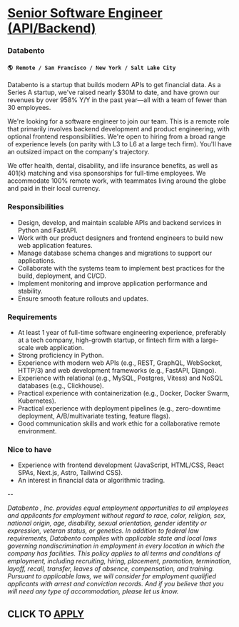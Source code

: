# [Senior Software Engineer (API/Backend)](https://www.remotewlb.com/apply/senior-software-engineer-api-backend)  
### Databento  
#### `🌎 Remote / San Francisco / New York / Salt Lake City`  

Databento is a startup that builds modern APIs to get financial data. As a Series A startup, we've raised nearly $30M to date, and have grown our revenues by over 958% Y/Y in the past year—all with a team of fewer than 30 employees.

We're looking for a software engineer to join our team. This is a remote role that primarily involves backend development and product engineering, with optional frontend responsibilities. We're open to hiring from a broad range of experience levels (on parity with L3 to L6 at a large tech firm). You'll have an outsized impact on the company's trajectory.

We offer health, dental, disability, and life insurance benefits, as well as 401(k) matching and visa sponsorships for full-time employees. We accommodate 100% remote work, with teammates living around the globe and paid in their local currency.

### **Responsibilities**

  * Design, develop, and maintain scalable APIs and backend services in Python and FastAPI.
  * Work with our product designers and frontend engineers to build new web application features.
  * Manage database schema changes and migrations to support our applications.
  * Collaborate with the systems team to implement best practices for the build, deployment, and CI/CD.
  * Implement monitoring and improve application performance and stability.
  * Ensure smooth feature rollouts and updates.

### Requirements

  * At least 1 year of full-time software engineering experience, preferably at a tech company, high-growth startup, or fintech firm with a large-scale web application.
  * Strong proficiency in Python.
  * Experience with modern web APIs (e.g., REST, GraphQL, WebSocket, HTTP/3) and web development frameworks (e.g., FastAPI, Django).
  * Experience with relational (e.g., MySQL, Postgres, Vitess) and NoSQL databases (e.g., Clickhouse).
  * Practical experience with containerization (e.g., Docker, Docker Swarm, Kubernetes).
  * Practical experience with deployment pipelines (e.g., zero-downtime deployment, A/B/multivariate testing, feature flags).
  * Good communication skills and work ethic for a collaborative remote environment.

### Nice to have

  * Experience with frontend development (JavaScript, HTML/CSS, React SPAs, Next.js, Astro, Tailwind CSS).
  * An interest in financial data or algorithmic trading.

\--

_Databento , Inc. provides equal employment opportunities to all employees and applicants for employment without regard to race, color, religion, sex, national origin, age, disability, sexual orientation, gender identity or expression, veteran status, or genetics. In addition to federal law requirements, Databento complies with applicable state and local laws governing nondiscrimination in employment in every location in which the company has facilities. This policy applies to all terms and conditions of employment, including recruiting, hiring, placement, promotion, termination, layoff, recall, transfer, leaves of absence, compensation, and training. Pursuant to applicable laws, we will consider for employment qualified applicants with arrest and conviction records. And if you believe that you will need any type of accommodation, please let us know._

  
## CLICK TO [APPLY](https://www.remotewlb.com/apply/senior-software-engineer-api-backend)

